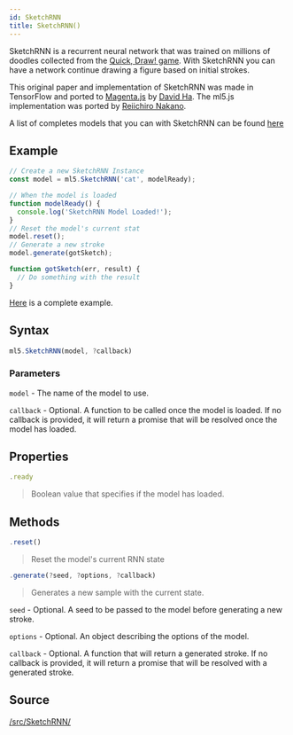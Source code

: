 ```yaml
---
id: SketchRNN
title: SketchRNN()
---
```


SketchRNN is a recurrent neural network that was trained on millions of doodles collected from the [Quick, Draw! game](https://quickdraw.withgoogle.com/). With SketchRNN you can have a network continue drawing a figure based on initial strokes.

This original paper and implementation of SketchRNN was made in TensorFlow and ported to [Magenta.js](https://magenta.tensorflow.org/get-started/#magenta-js) by [David Ha](https://twitter.com/hardmaru). The ml5.js implementation was ported by [Reiichiro Nakano](https://github.com/reiinakano).

A list of completes models that you can with SketchRNN can be found [here]()

## Example

```javascript
// Create a new SketchRNN Instance
const model = ml5.SketchRNN('cat', modelReady);

// When the model is loaded
function modelReady() {
  console.log('SketchRNN Model Loaded!');
}
// Reset the model's current stat
model.reset();
// Generate a new stroke
model.generate(gotSketch);

function gotSketch(err, result) {
  // Do something with the result
}
```

[Here](https://github.com/ml5js/ml5-examples/blob/master/p5js/SketchRNN/sketch.js) is a complete example.

## Syntax
  ```javascript
  ml5.SketchRNN(model, ?callback)
  ```

### Parameters

  `model` - The name of the model to use.

  `callback` - Optional. A function to be called once the model is loaded. If no callback is provided, it will return a promise that will be resolved once the model has loaded.

## Properties

  ```javascript
  .ready
  ```
  > Boolean value that specifies if the model has loaded.

## Methods

  ```javascript
  .reset()
  ```
  > Reset the model's current RNN state

  ```javascript
  .generate(?seed, ?options, ?callback)
  ```
  
  > Generates a new sample with the current state.

  `seed` - Optional. A seed to be passed to the model before generating a new stroke.

  `options` - Optional. An object describing the options of the model.

  `callback` - Optional. A function that will return a generated stroke. If no callback is provided, it will return a promise that will be resolved with a generated stroke.

## Source

[/src/SketchRNN/](https://github.com/ml5js/ml5-library/tree/master/src/SketchRNN)

